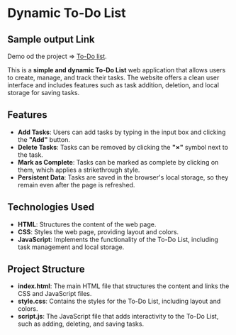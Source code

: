 # Dynamic To-Do List

## Sample output Link
Demo od the project => [To-Do list](https://sparkly-entremet-73a14e.netlify.app).

This is a **simple and dynamic To-Do List** web application that allows users to create, manage, and track their tasks. The website offers a clean user interface and includes features such as task addition, deletion, and local storage for saving tasks.

## Features

- **Add Tasks**: Users can add tasks by typing in the input box and clicking the **"Add"** button.
- **Delete Tasks**: Tasks can be removed by clicking the **"×"** symbol next to the task.
- **Mark as Complete**: Tasks can be marked as complete by clicking on them, which applies a strikethrough style.
- **Persistent Data**: Tasks are saved in the browser's local storage, so they remain even after the page is refreshed.

## Technologies Used

- **HTML**: Structures the content of the web page.
- **CSS**: Styles the web page, providing layout and colors.
- **JavaScript**: Implements the functionality of the To-Do List, including task management and local storage.

## Project Structure

- **index.html**: The main HTML file that structures the content and links the CSS and JavaScript files.
- **style.css**: Contains the styles for the To-Do List, including layout and colors.
- **script.js**: The JavaScript file that adds interactivity to the To-Do List, such as adding, deleting, and saving tasks.
